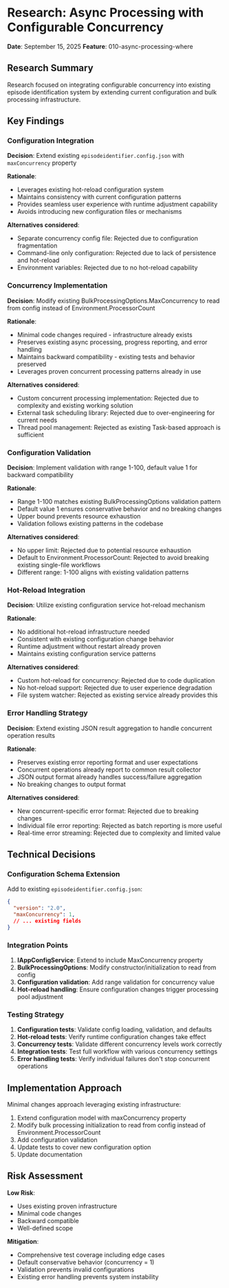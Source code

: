 # Research: Async Processing with Configurable Concurrency

**Date**: September 15, 2025
**Feature**: 010-async-processing-where

## Research Summary

Research focused on integrating configurable concurrency into existing episode identification system by extending current configuration and bulk processing infrastructure.

## Key Findings

### Configuration Integration

**Decision**: Extend existing `episodeidentifier.config.json` with `maxConcurrency` property

**Rationale**:

- Leverages existing hot-reload configuration system
- Maintains consistency with current configuration patterns
- Provides seamless user experience with runtime adjustment capability
- Avoids introducing new configuration files or mechanisms

**Alternatives considered**:

- Separate concurrency config file: Rejected due to configuration fragmentation
- Command-line only configuration: Rejected due to lack of persistence and hot-reload
- Environment variables: Rejected due to no hot-reload capability

### Concurrency Implementation

**Decision**: Modify existing BulkProcessingOptions.MaxConcurrency to read from config instead of Environment.ProcessorCount

**Rationale**:

- Minimal code changes required - infrastructure already exists
- Preserves existing async processing, progress reporting, and error handling
- Maintains backward compatibility - existing tests and behavior preserved
- Leverages proven concurrent processing patterns already in use

**Alternatives considered**:

- Custom concurrent processing implementation: Rejected due to complexity and existing working solution
- External task scheduling library: Rejected due to over-engineering for current needs
- Thread pool management: Rejected as existing Task-based approach is sufficient

### Configuration Validation

**Decision**: Implement validation with range 1-100, default value 1 for backward compatibility

**Rationale**:

- Range 1-100 matches existing BulkProcessingOptions validation pattern
- Default value 1 ensures conservative behavior and no breaking changes
- Upper bound prevents resource exhaustion
- Validation follows existing patterns in the codebase

**Alternatives considered**:

- No upper limit: Rejected due to potential resource exhaustion
- Default to Environment.ProcessorCount: Rejected to avoid breaking existing single-file workflows
- Different range: 1-100 aligns with existing validation patterns

### Hot-Reload Integration

**Decision**: Utilize existing configuration service hot-reload mechanism

**Rationale**:

- No additional hot-reload infrastructure needed
- Consistent with existing configuration change behavior
- Runtime adjustment without restart already proven
- Maintains existing configuration service patterns

**Alternatives considered**:

- Custom hot-reload for concurrency: Rejected due to code duplication
- No hot-reload support: Rejected due to user experience degradation
- File system watcher: Rejected as existing service already provides this

### Error Handling Strategy

**Decision**: Extend existing JSON result aggregation to handle concurrent operation results

**Rationale**:

- Preserves existing error reporting format and user expectations
- Concurrent operations already report to common result collector
- JSON output format already handles success/failure aggregation
- No breaking changes to output format

**Alternatives considered**:

- New concurrent-specific error format: Rejected due to breaking changes
- Individual file error reporting: Rejected as batch reporting is more useful
- Real-time error streaming: Rejected due to complexity and limited value

## Technical Decisions

### Configuration Schema Extension

Add to existing `episodeidentifier.config.json`:

```json
{
  "version": "2.0",
  "maxConcurrency": 1,
  // ... existing fields
}
```

### Integration Points

1. **IAppConfigService**: Extend to include MaxConcurrency property
2. **BulkProcessingOptions**: Modify constructor/initialization to read from config
3. **Configuration validation**: Add range validation for concurrency value
4. **Hot-reload handling**: Ensure configuration changes trigger processing pool adjustment

### Testing Strategy

1. **Configuration tests**: Validate config loading, validation, and defaults
2. **Hot-reload tests**: Verify runtime configuration changes take effect
3. **Concurrency tests**: Validate different concurrency levels work correctly
4. **Integration tests**: Test full workflow with various concurrency settings
5. **Error handling tests**: Verify individual failures don't stop concurrent operations

## Implementation Approach

Minimal changes approach leveraging existing infrastructure:

1. Extend configuration model with maxConcurrency property
2. Modify bulk processing initialization to read from config instead of Environment.ProcessorCount
3. Add configuration validation
4. Update tests to cover new configuration option
5. Update documentation

## Risk Assessment

**Low Risk**:

- Uses existing proven infrastructure
- Minimal code changes
- Backward compatible
- Well-defined scope

**Mitigation**:

- Comprehensive test coverage including edge cases
- Default conservative behavior (concurrency = 1)
- Validation prevents invalid configurations
- Existing error handling prevents system instability
